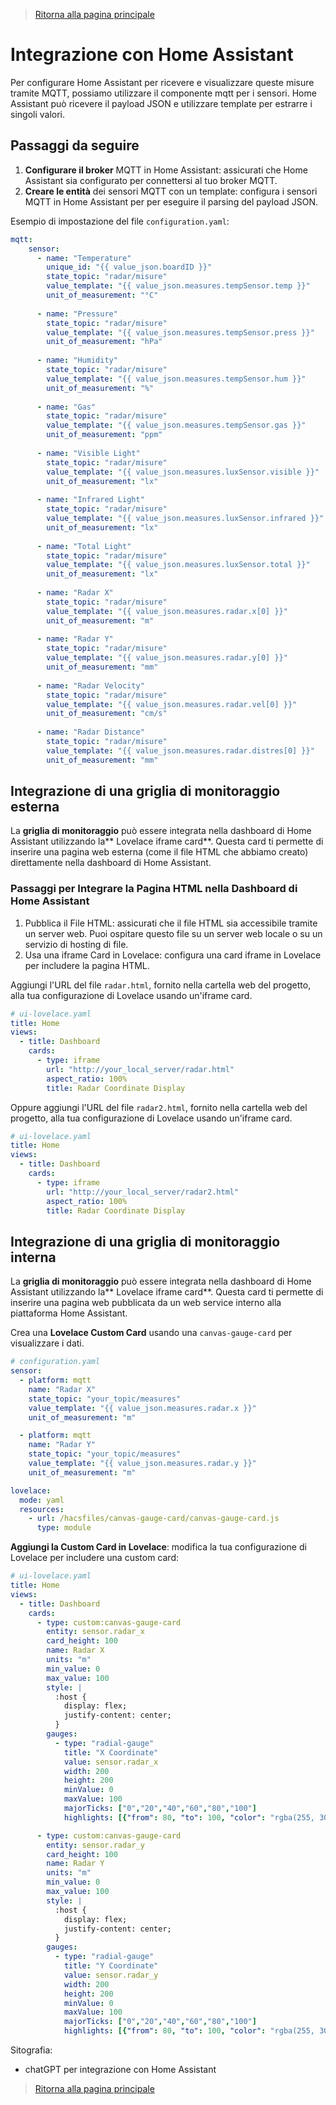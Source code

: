 > [Ritorna alla pagina principale](/README.md)


# **Integrazione con Home Assistant**

Per configurare Home Assistant per ricevere e visualizzare queste misure tramite MQTT, possiamo utilizzare il componente mqtt per i sensori. Home Assistant può ricevere il payload JSON e utilizzare template per estrarre i singoli valori.

## **Passaggi da seguire**

1. **Configurare il broker** MQTT in Home Assistant: assicurati che Home Assistant sia configurato per connettersi al tuo broker MQTT.
2. **Creare le entità** dei sensori MQTT con un template: configura i sensori MQTT in Home Assistant per per eseguire il parsing del payload JSON.

Esempio di impostazione del file ```configuration.yaml```:

```yaml
mqtt:       
    sensor:
      - name: "Temperature"
        unique_id: "{{ value_json.boardID }}"
        state_topic: "radar/misure"
        value_template: "{{ value_json.measures.tempSensor.temp }}"
        unit_of_measurement: "°C"
        
      - name: "Pressure"
        state_topic: "radar/misure"
        value_template: "{{ value_json.measures.tempSensor.press }}"
        unit_of_measurement: "hPa"
    
      - name: "Humidity"
        state_topic: "radar/misure"
        value_template: "{{ value_json.measures.tempSensor.hum }}"
        unit_of_measurement: "%"
    
      - name: "Gas"
        state_topic: "radar/misure"
        value_template: "{{ value_json.measures.tempSensor.gas }}"
        unit_of_measurement: "ppm"
    
      - name: "Visible Light"
        state_topic: "radar/misure"
        value_template: "{{ value_json.measures.luxSensor.visible }}"
        unit_of_measurement: "lx"
    
      - name: "Infrared Light"
        state_topic: "radar/misure"
        value_template: "{{ value_json.measures.luxSensor.infrared }}"
        unit_of_measurement: "lx"
    
      - name: "Total Light"
        state_topic: "radar/misure"
        value_template: "{{ value_json.measures.luxSensor.total }}"
        unit_of_measurement: "lx"
    
      - name: "Radar X"
        state_topic: "radar/misure"
        value_template: "{{ value_json.measures.radar.x[0] }}"
        unit_of_measurement: "m"
    
      - name: "Radar Y"
        state_topic: "radar/misure"
        value_template: "{{ value_json.measures.radar.y[0] }}"
        unit_of_measurement: "mm"
    
      - name: "Radar Velocity"
        state_topic: "radar/misure"
        value_template: "{{ value_json.measures.radar.vel[0] }}"
        unit_of_measurement: "cm/s"
    
      - name: "Radar Distance"
        state_topic: "radar/misure"
        value_template: "{{ value_json.measures.radar.distres[0] }}"
        unit_of_measurement: "mm"
```

## **Integrazione di una griglia di monitoraggio esterna**


La **griglia di monitoraggio** può essere integrata nella dashboard di Home Assistant utilizzando la** Lovelace iframe card**. Questa card ti permette di inserire una pagina web esterna (come il file HTML che abbiamo creato) direttamente nella dashboard di Home Assistant.

### **Passaggi per Integrare la Pagina HTML nella Dashboard di Home Assistant**

1. Pubblica il File HTML: assicurati che il file HTML sia accessibile tramite un server web. Puoi ospitare questo file su un server web locale o su un servizio di hosting di file.
2. Usa una iframe Card in Lovelace: configura una card iframe in Lovelace per includere la pagina HTML.

Aggiungi l'URL del file ```radar.html```, fornito nella cartella web del progetto, alla tua configurazione di Lovelace usando un'iframe card.

```yaml
# ui-lovelace.yaml
title: Home
views:
  - title: Dashboard
    cards:
      - type: iframe
        url: "http://your_local_server/radar.html"
        aspect_ratio: 100%
        title: Radar Coordinate Display
```

Oppure aggiungi l'URL del file ```radar2.html```, fornito nella cartella web del progetto, alla tua configurazione di Lovelace usando un'iframe card.

```yaml
# ui-lovelace.yaml
title: Home
views:
  - title: Dashboard
    cards:
      - type: iframe
        url: "http://your_local_server/radar2.html"
        aspect_ratio: 100%
        title: Radar Coordinate Display
```

## **Integrazione di una griglia di monitoraggio interna**


La **griglia di monitoraggio** può essere integrata nella dashboard di Home Assistant utilizzando la** Lovelace iframe card**. Questa card ti permette di inserire una pagina web pubblicata da un web service interno alla piattaforma Home Assistant.

Crea una **Lovelace Custom Card** usando una ```canvas-gauge-card``` per visualizzare i dati.


```yaml
# configuration.yaml
sensor:
  - platform: mqtt
    name: "Radar X"
    state_topic: "your_topic/measures"
    value_template: "{{ value_json.measures.radar.x }}"
    unit_of_measurement: "m"

  - platform: mqtt
    name: "Radar Y"
    state_topic: "your_topic/measures"
    value_template: "{{ value_json.measures.radar.y }}"
    unit_of_measurement: "m"

lovelace:
  mode: yaml
  resources:
    - url: /hacsfiles/canvas-gauge-card/canvas-gauge-card.js
      type: module
```

**Aggiungi la Custom Card in Lovelace**: modifica la tua configurazione di Lovelace per includere una custom card:

```yaml
# ui-lovelace.yaml
title: Home
views:
  - title: Dashboard
    cards:
      - type: custom:canvas-gauge-card
        entity: sensor.radar_x
        card_height: 100
        name: Radar X
        units: "m"
        min_value: 0
        max_value: 100
        style: |
          :host {
            display: flex;
            justify-content: center;
          }
        gauges:
          - type: "radial-gauge"
            title: "X Coordinate"
            value: sensor.radar_x
            width: 200
            height: 200
            minValue: 0
            maxValue: 100
            majorTicks: ["0","20","40","60","80","100"]
            highlights: [{"from": 80, "to": 100, "color": "rgba(255, 30, 0, .75)"}]

      - type: custom:canvas-gauge-card
        entity: sensor.radar_y
        card_height: 100
        name: Radar Y
        units: "m"
        min_value: 0
        max_value: 100
        style: |
          :host {
            display: flex;
            justify-content: center;
          }
        gauges:
          - type: "radial-gauge"
            title: "Y Coordinate"
            value: sensor.radar_y
            width: 200
            height: 200
            minValue: 0
            maxValue: 100
            majorTicks: ["0","20","40","60","80","100"]
            highlights: [{"from": 80, "to": 100, "color": "rgba(255, 30, 0, .75)"}]
```

Sitografia:
- chatGPT per integrazione con Home Assistant
  
> [Ritorna alla pagina principale](/README.md)
